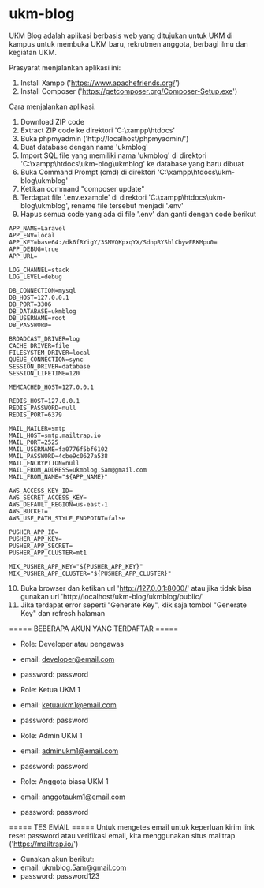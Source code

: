 # ukm-blog

UKM Blog adalah aplikasi berbasis web yang ditujukan untuk UKM di kampus untuk membuka UKM baru, rekrutmen anggota, berbagi ilmu dan kegiatan UKM.

Prasyarat menjalankan aplikasi ini:
1. Install Xampp ('https://www.apachefriends.org/')
2. Install Composer ('https://getcomposer.org/Composer-Setup.exe')

Cara menjalankan aplikasi:
1. Download ZIP code
2. Extract ZIP code ke direktori 'C:\xampp\htdocs'
3. Buka phpmyadmin ('http://localhost/phpmyadmin/')
4. Buat database dengan nama 'ukmblog'
5. Import SQL file yang memiliki nama 'ukmblog' di direktori 'C:\xampp\htdocs\ukm-blog\ukmblog' ke database yang baru dibuat
6. Buka Command Prompt (cmd) di direktori 'C:\xampp\htdocs\ukm-blog\ukmblog'
7. Ketikan command "composer update"
8. Terdapat file '.env.example' di direktori 'C:\xampp\htdocs\ukm-blog\ukmblog', rename file tersebut menjadi '.env'
9. Hapus semua code yang ada di file '.env' dan ganti dengan code berikut

```
APP_NAME=Laravel
APP_ENV=local
APP_KEY=base64:/dk6fRYigY/3SMVQKpxqYX/SdnpRYShlCbywFRKMpu0=
APP_DEBUG=true
APP_URL=

LOG_CHANNEL=stack
LOG_LEVEL=debug

DB_CONNECTION=mysql
DB_HOST=127.0.0.1
DB_PORT=3306
DB_DATABASE=ukmblog
DB_USERNAME=root
DB_PASSWORD=

BROADCAST_DRIVER=log
CACHE_DRIVER=file
FILESYSTEM_DRIVER=local
QUEUE_CONNECTION=sync
SESSION_DRIVER=database
SESSION_LIFETIME=120

MEMCACHED_HOST=127.0.0.1

REDIS_HOST=127.0.0.1
REDIS_PASSWORD=null
REDIS_PORT=6379

MAIL_MAILER=smtp
MAIL_HOST=smtp.mailtrap.io
MAIL_PORT=2525
MAIL_USERNAME=fa0776f5bf6102
MAIL_PASSWORD=4cbe9c0627a538
MAIL_ENCRYPTION=null
MAIL_FROM_ADDRESS=ukmblog.5am@gmail.com
MAIL_FROM_NAME="${APP_NAME}"

AWS_ACCESS_KEY_ID=
AWS_SECRET_ACCESS_KEY=
AWS_DEFAULT_REGION=us-east-1
AWS_BUCKET=
AWS_USE_PATH_STYLE_ENDPOINT=false

PUSHER_APP_ID=
PUSHER_APP_KEY=
PUSHER_APP_SECRET=
PUSHER_APP_CLUSTER=mt1

MIX_PUSHER_APP_KEY="${PUSHER_APP_KEY}"
MIX_PUSHER_APP_CLUSTER="${PUSHER_APP_CLUSTER}"

```

10. Buka browser dan ketikan url 'http://127.0.0.1:8000/' atau jika tidak bisa gunakan url 'http://localhost/ukm-blog/ukmblog/public/'
11. Jika terdapat error seperti "Generate Key", klik saja tombol "Generate Key" dan refresh halaman



===== BEBERAPA AKUN YANG TERDAFTAR =====
- Role: Developer atau pengawas
 - email: developer@email.com
 - password: password

- Role: Ketua UKM 1
 - email: ketuaukm1@email.com
 - password: password

- Role: Admin UKM 1
 - email: adminukm1@email.com
 - password: password

- Role: Anggota biasa UKM 1
 - email: anggotaukm1@email.com
 - password: password



===== TES EMAIL =====
Untuk mengetes email untuk keperluan kirim link reset password atau verifikasi email, kita menggunakan situs mailtrap ('https://mailtrap.io/')
- Gunakan akun berikut:
 - email: ukmblog.5am@gmail.com
 - password: password123

